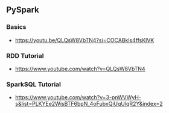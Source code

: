 ## PySpark

### Basics

- https://youtu.be/QLQsW8VbTN4?si=COCABkls4ffsKlVK 

### RDD Tutorial

- https://www.youtube.com/watch?v=QLQsW8VbTN4

### SparkSQL Tutorial

- https://www.youtube.com/watch?v=3-pnWVWyH-s&list=PLKYEe2WisBTF6bpN_4oFubxQiUqUlqR2Y&index=2
